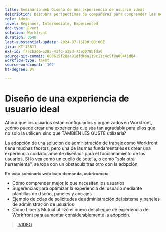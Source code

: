 ```yaml
---
title: Seminario web Diseño de una experiencia de usuario ideal
description: Descubra perspectivas de compañeros para comprender las necesidades del usuario, optimizar las experiencias con plantillas y paneles, administrar solicitudes y aprender del éxito de Workfront de Liberty Mutual.
role: Admin
level: Beginner, Intermediate, Experienced
doc-type: Event
solution: Workfront
duration: 3640
last-substantial-update: 2024-07-16T00:00:00Z
jira: KT-15811
exl-id: f7acb26b-528a-41fc-a38d-73ed078bfda6
source-git-commit: 088615f28aa91dfd4ba119c11c4c9f8a89441d84
workflow-type: tm+mt
source-wordcount: '162'
ht-degree: 0%

---
```


# Diseño de una experiencia de usuario ideal

Ahora que los usuarios están configurados y organizados en Workfront, ¿cómo puede crear una experiencia que sea tan agradable para ellos que no solo la utilicen, sino que TAMBIÉN LES GUSTE utilizarla?

La adopción de una solución de administración de trabajo como Workfront tiene muchas facetas, pero una de las más fundamentales es crear una experiencia cuidadosamente diseñada para el funcionamiento de los usuarios. Si lo ven como un cuello de botella, o como &quot;solo otra herramienta&quot;, se topa con un obstáculo tras otro con la adopción.

En este seminario web bajo demanda, cubriremos:

* Cómo comprender mejor lo que necesitan los usuarios
* Sugerencias para optimizar la experiencia del usuario mediante plantillas de diseño, paneles y anclajes
* Ejemplo de colas de solicitudes de administración del sistema y paneles de administración de usuarios
* Cómo Liberty Mutual utilizó el nuevo despliegue de experiencia de Workfront para aumentar considerablemente la adopción.

>[!VIDEO](https://video.tv.adobe.com/v/3431005/?learn=on)
